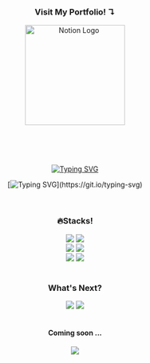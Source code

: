 <div align="center">
  <span>
    <h3>Visit My Portfolio! ↴ </h3>
    <a href="https://sparkly-report-5cc.notion.site/cad30c98023042a1a1af99519a58031b?pvs=74">
      <img src="https://img.shields.io/badge/Notion Portfolio-0489B1?style=plastic&logo=Notion&logoColor=white" width="200" height="auto" alt="Notion Logo"/>
    </a>
  </span>
</div>

</br></br></br>

<!--

<div align="center">
  
  ![header](https://capsule-render.vercel.app/api?type=venom&height=230&color=gradient)

</div>

-->



<!--

[![Typing SVG](https://readme-typing-svg.demolab.com?font=Noto+Sans+KR&pause=1000&color=D9F7EF&random=false&width=435&lines=%EC%95%88%EB%85%95%ED%95%98%EC%84%B8%EC%9A%94!+%F0%9F%91%8B;%EB%9A%9D%EB%94%B1%EB%9A%9D%EB%94%B1+%EC%97%94%EC%A7%80%EB%8B%88%EC%96%B4+%EC%9E%84%ED%83%9C%EA%B7%9C%EC%9E%85%EB%8B%88%EB%8B%A4!)](https://git.io/typing-svg)

-->
<div align="center">
  
  [![Typing SVG](https://readme-typing-svg.demolab.com?font=Noto+Sans+KR&weight=600&duration=3000&pause=7000&color=D9F7EF&center=true&vCenter=true&random=false&width=435&height=25&lines=%EC%95%88%EB%85%95%ED%95%98%EC%84%B8%EC%9A%94!%F0%9F%91%8B)](https://git.io/typing-svg)
  
  [![Typing SVG](https://readme-typing-svg.demolab.com?font=Noto+Sans+KR&duration=3000&pause=7000&color=D9F7EF&center=true&vCenter=true&random=false&width=435&height=25&lines=%EB%9A%9D%EB%94%B1%EB%9A%9D%EB%94%B1+%EC%97%94%EC%A7%80%EB%8B%88%EC%96%B4+%EC%9E%84%ED%83%9C%EA%B7%9C%EC%9E%85%EB%8B%88%EB%8B%A4!)](https://git.io/typing-svg)

</div>

<br/>

<div align="center">  
  
  ### 🔥Stacks!
</div>

<div align="center">
  <span>
    <img src="https://img.shields.io/badge/Python-222222?style=for-the-badge&logo=Python&logoColor=white">
    <img src="https://img.shields.io/badge/JavaScript-222222?style=for-the-badge&logo=JavaScript&logoColor=white">
  </span>
</div>

<div align='center'>
  <span>
    <img src="https://img.shields.io/badge/Tensorflow-222222?style=for-the-badge&logo=Tensorflow&logoColor=white">
    <img src="https://img.shields.io/badge/Pytorch-222222?style=for-the-badge&logo=Pytorch&logoColor=white">  
  </span>
</div>

<div align='center'>
   <span>
    <img src="https://img.shields.io/badge/Django-222222?style=for-the-badge&logo=Django&logoColor=white">
    <img src="https://img.shields.io/badge/React&Native-222222?style=for-the-badge&logo=React&logoColor=white">  
  </span>
</div>

<br/>

<div align='center'>
  <h3>
    What's Next?
  </h3>
  <span>
    <img src="https://img.shields.io/badge/Java-222222?style=for-the-badge&logo=OpenJDK&logoColor=white">
    <img src="https://img.shields.io/badge/Spring-222222?style=for-the-badge&logo=spring&logoColor=white">  
  </span>
</div>

<br/>

<div align='center'>
  <h4>
    Coming soon ...
  </h4>
  <span>
    <img src="https://img.shields.io/badge/Giihub Pages-222222?style=for-the-badge&logo=githubpages&logoColor=white">
  </span>
</div>




